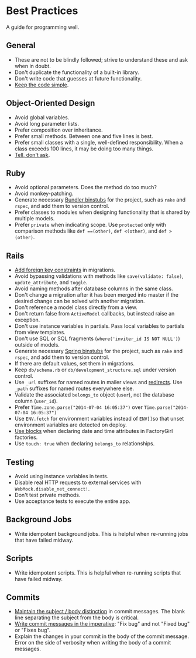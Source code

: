 Best Practices
==============

A guide for programming well.

General
-------

* These are not to be blindly followed; strive to understand these and ask
  when in doubt.
* Don't duplicate the functionality of a built-in library.
* Don't write code that guesses at future functionality.
* [Keep the code simple].

[Keep the code simple]: http://www.readability.com/~/ko2aqda2

Object-Oriented Design
----------------------

* Avoid global variables.
* Avoid long parameter lists.
* Prefer composition over inheritance.
* Prefer small methods. Between one and five lines is best.
* Prefer small classes with a single, well-defined responsibility. When a
  class exceeds 100 lines, it may be doing too many things.
* [Tell, don't ask].

[Tell, don't ask]: http://robots.thoughtbot.com/post/27572137956/tell-dont-ask

Ruby
----

* Avoid optional parameters. Does the method do too much?
* Avoid monkey-patching.
* Generate necessary [Bundler binstubs] for the project, such as `rake` and
  `rspec`, and add them to version control.
* Prefer classes to modules when designing functionality that is shared by
  multiple models.
* Prefer `private` when indicating scope. Use `protected` only with comparison
  methods like `def ==(other)`, `def <(other)`, and `def >(other)`.

[Bundler binstubs]: https://github.com/sstephenson/rbenv/wiki/Understanding-binstubs

Rails
-----

* [Add foreign key constraints][fkey] in migrations.
* Avoid bypassing validations with methods like `save(validate: false)`,
  `update_attribute`, and `toggle`.
* Avoid naming methods after database columns in the same class.
* Don't change a migration after it has been merged into master if the desired
  change can be solved with another migration.
* Don't reference a model class directly from a view.
* Don't return false from `ActiveModel` callbacks, but instead raise an
  exception.
* Don't use instance variables in partials. Pass local variables to partials
  from view templates.
* Don't use SQL or SQL fragments (`where('inviter_id IS NOT NULL')`) outside of
  models.
* Generate necessary [Spring binstubs] for the project, such as `rake` and
  `rspec`, and add them to version control.
* If there are default values, set them in migrations.
* Keep `db/schema.rb` or `db/development_structure.sql` under version control.
* Use `_url` suffixes for named routes in mailer views and [redirects].  Use
  `_path` suffixes for named routes everywhere else.
* Validate the associated `belongs_to` object (`user`), not the database column
  (`user_id`).
* Prefer `Time.zone.parse("2014-07-04 16:05:37")` over `Time.parse("2014-07-04 16:05:37")`
* Use `ENV.fetch` for environment variables instead of `ENV[]`so that unset
  environment variables are detected on deploy.
* [Use blocks][date-block] when declaring date and time attributes in FactoryGirl factories.
* Use `touch: true` when declaring `belongs_to` relationships.

[date-block]: /best-practices/samples/ruby.rb#L10
[fkey]: http://robots.thoughtbot.com/referential-integrity-with-foreign-keys
[`.ruby-version`]: https://gist.github.com/fnichol/1912050
[redirects]: http://www.w3.org/Protocols/rfc2616/rfc2616-sec14.html#sec14.30
[Spring binstubs]: https://github.com/sstephenson/rbenv/wiki/Understanding-binstubs
[prevent tampering]: http://blog.bigbinary.com/2013/03/19/cookies-on-rails.html
[class constant in association]: https://github.com/thoughtbot/guides/blob/master/style/rails/sample.rb

Testing
-------

* Avoid using instance variables in tests.
* Disable real HTTP requests to external services with
  `WebMock.disable_net_connect!`.
* Don't test private methods.
* Use acceptance tests to execute the entire app.

[dependency injection]: http://en.wikipedia.org/wiki/Dependency_injection
[subject-example]: ../style/testing/unit_test_spec.rb
[avoid-let]: ../style/testing/avoid_let_spec.rb
[`Delayed::Job` matcher]: https://gist.github.com/3186463
[stubs and spies]: http://robots.thoughtbot.com/post/159805295/spy-vs-spy
[assertions about state]: https://speakerdeck.com/skmetz/magic-tricks-of-testing-railsconf?slide=51
[Fake]: http://robots.thoughtbot.com/post/219216005/fake-it
[SUT]: http://xunitpatterns.com/SUT.html


Background Jobs
---------------

* Write idempotent background jobs. This is helpful when re-running jobs that have failed midway.

Scripts
-------

* Write idempotent scripts. This is helpful when re-running scripts that have failed midway.

Commits
-------

* [Maintain the subject / body distinction][commit-messages] in commit messages.
  The blank line separating the subject from the body is critical.
* [Write commit messages in the imperative][commit-messages]: "Fix bug" and not "Fixed bug" or "Fixes bug".
* Explain the changes in your commit in the body of the commit message. Error on the side of verbosity when
  writing the body of a commit messages.


[commit-messages]:http://tbaggery.com/2008/04/19/a-note-about-git-commit-messages.html
